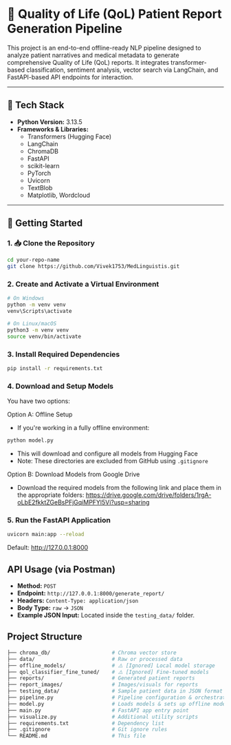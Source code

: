 # 🧠 Quality of Life (QoL) Patient Report Generation Pipeline

This project is an end-to-end offline-ready NLP pipeline designed to analyze patient narratives and medical metadata to generate comprehensive Quality of Life (QoL) reports. It integrates transformer-based classification, sentiment analysis, vector search via LangChain, and FastAPI-based API endpoints for interaction.

---

## 🔧 Tech Stack

- **Python Version:** 3.13.5
- **Frameworks & Libraries:**
  - Transformers (Hugging Face)
  - LangChain
  - ChromaDB
  - FastAPI
  - scikit-learn
  - PyTorch
  - Uvicorn
  - TextBlob
  - Matplotlib, Wordcloud

---

## 🚀 Getting Started

### 1. 📥 Clone the Repository

```bash
cd your-repo-name
git clone https://github.com/Vivek1753/MedLinguistis.git
```
### 2. Create and Activate a Virtual Environment

```bash
# On Windows
python -m venv venv
venv\Scripts\activate

# On Linux/macOS
python3 -m venv venv
source venv/bin/activate
```
### 3. Install Required Dependencies

```bash
pip install -r requirements.txt
```
### 4. Download and Setup Models
You have two options:
  
Option A: Offline Setup
- If you're working in a fully offline environment:
```bash
python model.py
```
- This will download and configure all models from Hugging Face
- Note: These directories are excluded from GitHub using `.gitignore`

Option B: Download Models from Google Drive
- Download the required models from the following link and place them in the appropriate folders: https://drive.google.com/drive/folders/1rgA-oLbE2fkktZGeBsPFjGqiMPFYl5Vi?usp=sharing

### 5. Run the FastAPI Application
``` bash
uvicorn main:app --reload
```
Default: http://127.0.0.1:8000

## API Usage (via Postman)

- **Method:** `POST`
- **Endpoint:** `http://127.0.0.1:8000/generate_report/`
- **Headers:**  `Content-Type: application/json`
- **Body Type:**  `raw` → `JSON`
- **Example JSON Input:**  Located inside the `testing_data/` folder.

## Project Structure
``` bash
├── chroma_db/                    # Chroma vector store 
├── data/                         # Raw or processed data
├── offline_models/               # ⚠️ [Ignored] Local model storage
├── qol_classifier_fine_tuned/    # ⚠️ [Ignored] Fine-tuned models
├── reports/                      # Generated patient reports
├── report_images/                # Images/visuals for reports
├── testing_data/                 # Sample patient data in JSON format
├── pipeline.py                   # Pipeline configuration & orchestration
├── model.py                      # Loads models & sets up offline mode
├── main.py                       # FastAPI app entry point
├── visualize.py                  # Additional utility scripts
├── requirements.txt              # Dependency list
├── .gitignore                    # Git ignore rules
└── README.md                     # This file
```





